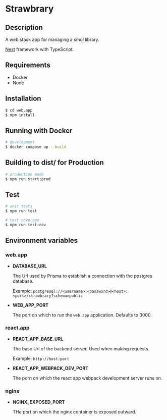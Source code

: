 # Strawbrary

## Description

A web stack app for managing a smol library.

[Nest](https://github.com/nestjs/nest) framework with TypeScript.

## Requirements
* Docker
* Node

## Installation

```bash
$ cd web.app
$ npm install
```

## Running with Docker

```bash
# development
$ docker compose up --build
```

## Building to dist/ for Production
```bash
# production mode
$ npm run start:prod
```

## Test

```bash
# unit tests
$ npm run test

# test coverage
$ npm run test:cov
```

## Environment variables

### web.app
* **DATABASE_URL**

  The Url used by Prisma to establish a connection with the postgres database.

  Example:
  `postgresql://<username>:<password>@<host>:<port>/strawbrary?schema=public`

* **WEB_APP_PORT**
  
  The port on which to run the `web.app` application. Defaults to 3000.

### react.app
* **REACT_APP_BASE_URL**

  The base Url of the backend server. Used when making requests.

  Example: `http://host:port`

* **REACT_APP_WEBPACK_DEV_PORT**

  The porn on which the react app webpack development server runs on.

### nginx
* **NGINX_EXPOSED_PORT**

  THe port on which the nginx container is exposed outward.